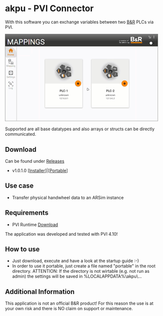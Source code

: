 
# akpu - PVI Connector
With this software you can exchange variables between two [B&amp;R](https://www.br-automation.com) PLCs via PVI.

![akpu](https://github.com/bee-eater/akpu/raw/main/img/akpu_Main.gif)

Supported are all base datatypes and also arrays or structs can be directly communicated.

## Download
Can be found under [Releases](https://github.com/bee-eater/akpu/releases/latest)
- v1.0.1.0 [[Installer](https://github.com/bee-eater/akpu/releases/download/v1.0.2.0/akpu-1.0.2.0-Release-x86.msi)]|[[Portable](https://github.com/bee-eater/akpu/releases/download/v1.0.2.0/akpu-1.0.2.0-Release-x86.zip)]

## Use case
- Transfer physical handwheel data to an ARSim instance

## Requirements
- PVI Runtime [Download](https://www.br-automation.com/de/downloads/software/automation-netpvi/pvi-development-setup/)

The application was developed and tested with PVI 4.10!

## How to use
- Just download, execute and have a look at the startup guide :-)
- In order to use it portable, just create a file named "portable" in the root directory. ATTENTION: If the directory is not wirtable (e.g. not run as admin) the settings will be saved in %LOCALAPPDATA%\\akpu\\...

## Additional Information
This application is not an official B&amp;R product! For this reason the use is at your own risk and there is NO claim on support or maintenance.

